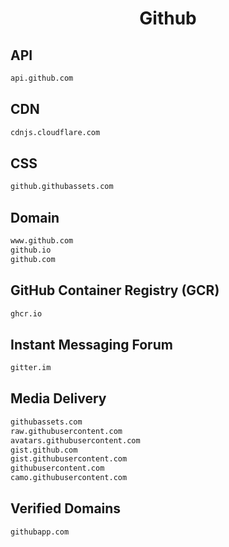 


<h1 align="center">Github</h1>  


## API


```html
api.github.com
```  


## CDN


```html
cdnjs.cloudflare.com
```  


## CSS


```html
github.githubassets.com
```  


## Domain


```html
www.github.com
github.io
github.com
```  


## GitHub Container Registry (GCR)


```html
ghcr.io
```  


## Instant Messaging Forum


```html
gitter.im
```  


## Media Delivery


```html
githubassets.com
raw.githubusercontent.com
avatars.githubusercontent.com
gist.github.com
gist.githubusercontent.com
githubusercontent.com
camo.githubusercontent.com
```  


## Verified Domains


```html
githubapp.com
```  

<br>
